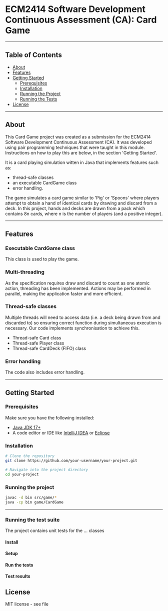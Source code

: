 # ECM2414 Software Development Continuous Assessment (CA): Card Game
---

## Table of Contents
- [About](#about)
- [Features](#features)
- [Getting Started](#getting-started)
  - [Prerequisites](#prerequisites)
  - [Installation](#installation)
  - [Running the Project](#running-the-project)
  - [Running the Tests](#running-the-test-suite)
- [License](#license)

---

## About

This Card Game project was created as a submission for the ECM2414 Software Development Continuous Assessment (CA). It was developed using pair programming techniques that were taught in this module. Instructions on how to play this are below, in the section 'Getting Started'.

It is a card playing simulation witten in Java that implements features such as:
 - thread-safe classes
 - an executable CardGame class
 - error handling.
   
The game simulates a card game similar to 'Pig' or 'Spoons' where players attempt to obtain a hand of identical cards by drawing and discard from a deck.  In this project, hands and decks are drawn from a pack which contains 8n cards, where n is the number of players (and a positive integer).  

---

## Features

### Executable CardGame class
This class is used to play the game.
### Multi-threading
As the specification requires draw and discard to count as one atomic action, threading has been implemented. Actions may be performed in parallel, making the application faster and more efficient. 
### Thread-safe classes
Multiple threads will need to access data (i.e. a deck being drawn from and discarded to) so ensuring correct function during simultaneous execution is necessary. Our code implements synchronisation to achieve this.
- Thread-safe Card class
- Thread-safe Player class
- Thread-safe CardDeck (FIFO) class 
### Error handling
The code also includes error handling.

---

## Getting Started

### Prerequisites

Make sure you have the following installed:
- [Java JDK 17+](https://www.oracle.com/java/technologies/javase-downloads.html)
- A code editor or IDE like [IntelliJ IDEA](https://www.jetbrains.com/idea/) or [Eclipse](https://www.eclipse.org/)

### Installation

```bash
# Clone the repository
git clone https://github.com/your-username/your-project.git

# Navigate into the project directory
cd your-project
```
### Running the project

```bash
javac -d bin src/game/*
java -cp bin game/CardGame
```
---
### Running the test suite
The project contains unit tests for the ... classes
#### Install
#### Setup
#### Run the tests
#### Test results

## License
MIT license - see file
